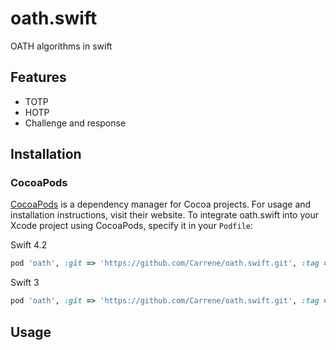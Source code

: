 # oath.swift
OATH algorithms in swift
## Features
- TOTP
- HOTP
- Challenge and response

## Installation

### CocoaPods

[CocoaPods](https://cocoapods.org) is a dependency manager for Cocoa projects. For usage and installation instructions, visit their website. To integrate oath.swift into your Xcode project using CocoaPods, specify it in your `Podfile`:

Swift 4.2
```ruby
pod 'oath', :git => 'https://github.com/Carrene/oath.swift.git', :tag => '0.4.0'
```

Swift 3
```ruby
pod 'oath', :git => 'https://github.com/Carrene/oath.swift.git', :tag => '0.3.0'

```
## Usage

